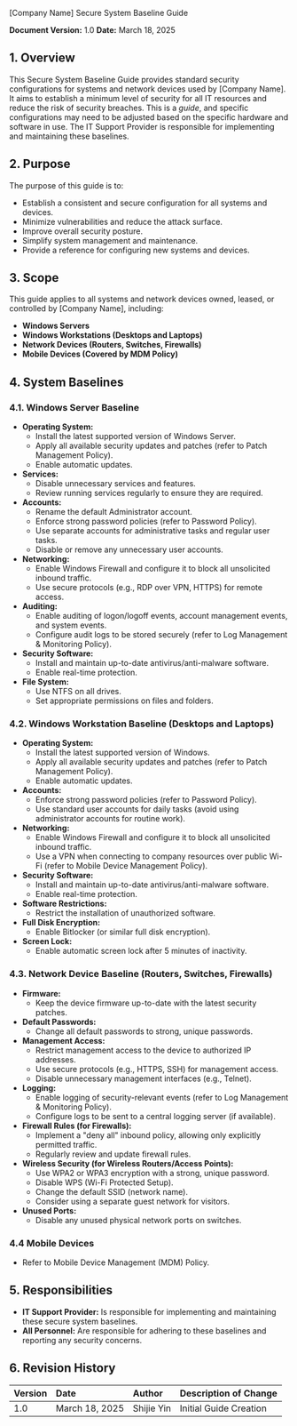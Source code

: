 [Company Name]
Secure System Baseline Guide

**Document Version:** 1.0
**Date:** March 18, 2025

## 1. Overview

This Secure System Baseline Guide provides standard security configurations for systems and network devices used by [Company Name]. It aims to establish a minimum level of security for all IT resources and reduce the risk of security breaches. This is a *guide*, and specific configurations may need to be adjusted based on the specific hardware and software in use. The IT Support Provider is responsible for implementing and maintaining these baselines.

## 2. Purpose

The purpose of this guide is to:

*   Establish a consistent and secure configuration for all systems and devices.
*   Minimize vulnerabilities and reduce the attack surface.
*   Improve overall security posture.
*   Simplify system management and maintenance.
*   Provide a reference for configuring new systems and devices.

## 3. Scope

This guide applies to all systems and network devices owned, leased, or controlled by [Company Name], including:

*   **Windows Servers**
*   **Windows Workstations (Desktops and Laptops)**
*   **Network Devices (Routers, Switches, Firewalls)**
*   **Mobile Devices (Covered by MDM Policy)**

## 4. System Baselines

### 4.1. Windows Server Baseline

*   **Operating System:**
    *   Install the latest supported version of Windows Server.
    *   Apply all available security updates and patches (refer to Patch Management Policy).
    *   Enable automatic updates.
*   **Services:**
    *   Disable unnecessary services and features.
    *   Review running services regularly to ensure they are required.
*   **Accounts:**
    *   Rename the default Administrator account.
    *   Enforce strong password policies (refer to Password Policy).
    *   Use separate accounts for administrative tasks and regular user tasks.
    *   Disable or remove any unnecessary user accounts.
*   **Networking:**
    *   Enable Windows Firewall and configure it to block all unsolicited inbound traffic.
    *   Use secure protocols (e.g., RDP over VPN, HTTPS) for remote access.
*   **Auditing:**
    *   Enable auditing of logon/logoff events, account management events, and system events.
    *   Configure audit logs to be stored securely (refer to Log Management & Monitoring Policy).
*   **Security Software:**
    *   Install and maintain up-to-date antivirus/anti-malware software.
    *   Enable real-time protection.
*   **File System:**
    *  Use NTFS on all drives.
    *  Set appropriate permissions on files and folders.

### 4.2. Windows Workstation Baseline (Desktops and Laptops)

*   **Operating System:**
    *   Install the latest supported version of Windows.
    *   Apply all available security updates and patches (refer to Patch Management Policy).
    *   Enable automatic updates.
*   **Accounts:**
    *   Enforce strong password policies (refer to Password Policy).
    *   Use standard user accounts for daily tasks (avoid using administrator accounts for routine work).
*   **Networking:**
    *   Enable Windows Firewall and configure it to block all unsolicited inbound traffic.
    *   Use a VPN when connecting to company resources over public Wi-Fi (refer to Mobile Device Management Policy).
*   **Security Software:**
    *   Install and maintain up-to-date antivirus/anti-malware software.
    *   Enable real-time protection.
*   **Software Restrictions:**
    *   Restrict the installation of unauthorized software.
*   **Full Disk Encryption:**
     *  Enable Bitlocker (or similar full disk encryption).
*   **Screen Lock:**
     *  Enable automatic screen lock after 5 minutes of inactivity.

### 4.3. Network Device Baseline (Routers, Switches, Firewalls)

*   **Firmware:**
    *   Keep the device firmware up-to-date with the latest security patches.
*   **Default Passwords:**
    *   Change all default passwords to strong, unique passwords.
*   **Management Access:**
    *   Restrict management access to the device to authorized IP addresses.
    *   Use secure protocols (e.g., HTTPS, SSH) for management access.
    *   Disable unnecessary management interfaces (e.g., Telnet).
*   **Logging:**
    *   Enable logging of security-relevant events (refer to Log Management & Monitoring Policy).
    *   Configure logs to be sent to a central logging server (if available).
*   **Firewall Rules (for Firewalls):**
    *   Implement a "deny all" inbound policy, allowing only explicitly permitted traffic.
    *   Regularly review and update firewall rules.
*   **Wireless Security (for Wireless Routers/Access Points):**
    *   Use WPA2 or WPA3 encryption with a strong, unique password.
    *   Disable WPS (Wi-Fi Protected Setup).
    *   Change the default SSID (network name).
    *   Consider using a separate guest network for visitors.
* **Unused Ports:**
    * Disable any unused physical network ports on switches.

### 4.4 Mobile Devices
* Refer to Mobile Device Management (MDM) Policy.

## 5. Responsibilities

*   **IT Support Provider:** Is responsible for implementing and maintaining these secure system baselines.
*   **All Personnel:** Are responsible for adhering to these baselines and reporting any security concerns.

## 6. Revision History

| Version | Date       | Author      | Description of Change |
| :------ | :---------- | :---------- | :-------------------- |
| 1.0     | March 18, 2025 | Shijie Yin | Initial Guide Creation |

